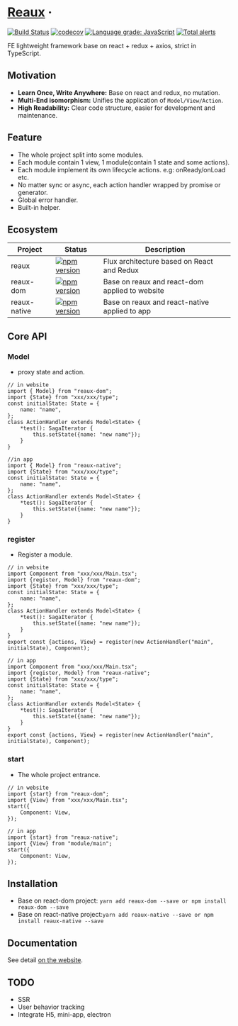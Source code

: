 # [Reaux](https://www.vocowone.com/) &middot;

[![Build Status](https://travis-ci.com/vocoWone/reaux.svg?branch=master)](https://travis-ci.com/vocoWone/reaux)
[![codecov](https://codecov.io/gh/vocoWone/reaux/branch/master/graph/badge.svg)](https://codecov.io/gh/vocoWone/reaux)
[![Language grade: JavaScript](https://img.shields.io/lgtm/grade/javascript/g/vocoWone/reaux.svg?logo=lgtm&logoWidth=18)](https://lgtm.com/projects/g/vocoWone/reaux/context:javascript)
[![Total alerts](https://img.shields.io/lgtm/alerts/g/vocoWone/reaux.svg?logo=lgtm&logoWidth=18)](https://lgtm.com/projects/g/vocoWone/reaux/alerts/)

FE lightweight framework base on react + redux + axios, strict in TypeScript.

## Motivation

- **Learn Once, Write Anywhere:** Base on react and redux, no mutation.
- **Multi-End isomorphism:** Unifies the application of `Model/View/Action`.
- **High Readability:** Clear code structure, easier for development and maintenance.

## Feature

- The whole project split into some modules.
- Each module contain 1 view, 1 module(contain 1 state and some actions).
- Each module implement its own lifecycle actions. e.g: onReady/onLoad etc.
- No matter sync or async, each action handler wrapped by promise or generator.
- Global error handler.
- Built-in helper.

## Ecosystem

| Project      | Status                                                                                                                 | Description                                    |
| ------------ | ---------------------------------------------------------------------------------------------------------------------- | ---------------------------------------------- |
| reaux        | [![npm version](https://img.shields.io/npm/v/reaux.svg?style=flat)](https://www.npmjs.com/package/reaux)               | Flux architecture based on React and Redux     |
| reaux-dom    | [![npm version](https://img.shields.io/npm/v/reaux-dom.svg?style=flat)](https://www.npmjs.com/package/reaux-dom)       | Base on reaux and react-dom applied to website |
| reaux-native | [![npm version](https://img.shields.io/npm/v/reaux-native.svg?style=flat)](https://www.npmjs.com/package/reaux-native) | Base on reaux and react-native applied to app  |

## Core API

### Model

- proxy state and action.

```
// in website
import { Model} from "reaux-dom";
import {State} from "xxx/xxx/type";
const initialState: State = {
    name: "name",
};
class ActionHandler extends Model<State> {
    *test(): SagaIterator {
        this.setState({name: "new name"});
    }
}

//in app
import { Model} from "reaux-native";
import {State} from "xxx/xxx/type";
const initialState: State = {
    name: "name",
};
class ActionHandler extends Model<State> {
    *test(): SagaIterator {
        this.setState({name: "new name"});
    }
}
```

### register

- Register a module.

```
// in website
import Component from "xxx/xxx/Main.tsx";
import {register, Model} from "reaux-dom";
import {State} from "xxx/xxx/type";
const initialState: State = {
    name: "name",
};
class ActionHandler extends Model<State> {
    *test(): SagaIterator {
        this.setState({name: "new name"});
    }
}
export const {actions, View} = register(new ActionHandler("main", initialState), Component);

// in app
import Component from "xxx/xxx/Main.tsx";
import {register, Model} from "reaux-native";
import {State} from "xxx/xxx/type";
const initialState: State = {
    name: "name",
};
class ActionHandler extends Model<State> {
    *test(): SagaIterator {
        this.setState({name: "new name"});
    }
}
export const {actions, View} = register(new ActionHandler("main", initialState), Component);
```

### start

- The whole project entrance.

```
// in website
import {start} from "reaux-dom";
import {View} from "xxx/xxx/Main.tsx";
start({
    Component: View,
});

// in app
import {start} from "reaux-native";
import {View} from "module/main";
start({
    Component: View,
});
```

## Installation

- Base on react-dom project: `yarn add reaux-dom --save or npm install reaux-dom --save`
- Base on react-native project:`yarn add reaux-native --save or npm install reaux-native --save`

## Documentation

See detail [on the website](http://www.vocowone.com/note/5d0a0885e0bc093273281464).

## TODO

- SSR
- User behavior tracking
- Integrate H5, mini-app, electron
